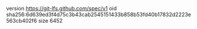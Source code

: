 version https://git-lfs.github.com/spec/v1
oid sha256:6d639ed3f4d75c3b43cab2545151433b858b53fd40b17832d2223e563cb402f6
size 6452
